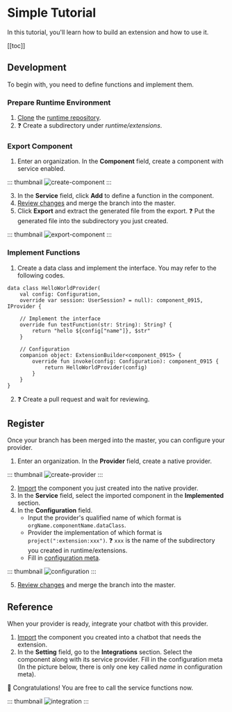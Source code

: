 # Simple Tutorial

In this tutorial, you'll learn how to build an extension and how to use it.

[[toc]]

## Development
To begin with, you need to define functions and implement them.
### Prepare Runtime Environment

1. [Clone](https://docs.github.com/en/repositories/creating-and-managing-repositories/cloning-a-repository) the [runtime repository](https://github.com/opencui/runtime).
2. ❓ Create a subdirectory under _runtime/extensions_.

### Export Component

1. Enter an organization. In the **Component** field, create a component with service enabled.

::: thumbnail
![create-component](/images/extensions/tutorial/create-component.png)
:::

3. In the **Service** field, click **Add** to define a function in the component.
4. [Review changes](../platform/versioncontrol.md#review-changes) and merge the branch into the master.
5. Click **Export** and extract the generated file from the export. ❓  Put the generated file into the subdirectory you just created.

::: thumbnail
![export-component](/images/extensions/tutorial/export-component.png)
:::

### Implement Functions

1. Create a data class and implement the interface. You may refer to the following codes.
```kotlin{1,6,11}
data class HelloWorldProvider(
    val config: Configuration,
    override var session: UserSession? = null): component_0915, IProvider {

    // Implement the interface
    override fun testFunction(str: String): String? {
        return "hello ${config["name"]}, $str"
    }
    
    // Configuration
    companion object: ExtensionBuilder<component_0915> {
        override fun invoke(config: Configuration): component_0915 {
            return HelloWorldProvider(config)
        }
    }
}
```
2. ❓ Create a pull request and wait for reviewing.

## Register

Once your branch has been merged into the master, you can configure your provider.

1. Enter an organization. In the **Provider** field, create a native provider.

::: thumbnail
![create-provider](/images/extensions/tutorial/create-provider.png)
:::

2. [Import](../platform/reusability.md#how-to-use) the component you just created into the native provider.
3. In the **Service** field, select the imported component in the **Implemented** section.
4. In the **Configuration** field.
    - Input the provider's qualified name of which format is `orgName.componentName.dataClass`.
    - Provider the implementation of which format is `project(":extension:xxx")`. ❓ `xxx` is the name of the subdirectory you created in runtime/extensions.
    - Fill in [configuration meta](./extension.md#configuration-meta).

::: thumbnail
![configuration](/images/extensions/tutorial/configuration.png)
:::
   
5. [Review changes](../platform/versioncontrol.md#review-changes) and merge the branch into the master.

## Reference
When your provider is ready, integrate your chatbot with this provider. 

1. [Import](../platform/reusability.md#how-to-use) the component you created into a chatbot that needs the extension.
2. In the **Setting** field, go to the **Integrations** section. Select the component along with its service provider. Fill in the configuration meta (In the picture below, there is only one key called _name_ in configuration meta).

:tada: Congratulations! You are free to call the service functions now.

::: thumbnail
![integration](/images/extensions/tutorial/integration.png)
:::

